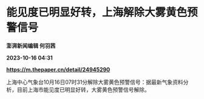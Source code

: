 # 能见度已明显好转，上海解除大雾黄色预警信号
**澎湃新闻编辑 何羽茜**

**2023-10-16 04:31**

**https://m.thepaper.cn/detail/24945290**

上海中心气象台10月16日07时31分解除大雾黄色预警信号：据最新气象资料分析，目前上海市能见度已明显好转，大雾黄色预警信号解除。